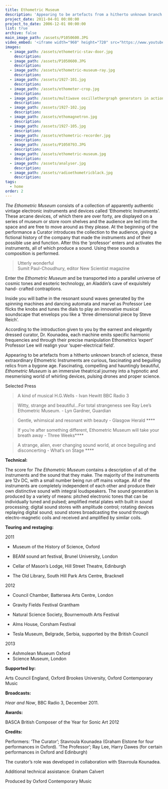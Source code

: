 ```yaml
---
title: Ethometric Museum
description: 'Appearing to be artefacts from a hitherto unknown branch of science, Ethometric Instruments are curious, fascinating relics from a bygone age.'
project_date: 2011-04-01 00:00:00
project_to_date: 2006-12-01 00:00:00
list: true
archive: false
main_image_path: /assets/P1050600.JPG
video_embed: '<iframe width="960" height="720" src="https://www.youtube-nocookie.com/embed/a1A43yG--Vk?rel=0" frameborder="0" allowfullscreen></iframe>'
images:
  - image_path: /assets/ethometric-stav-door.jpg
    description:
  - image_path: /assets/P1050600.JPG
    description:
  - image_path: /assets/ethometric-museum-ray.jpg
    description:
  - image_path: /assets/1927-101.jpg
    description:
  - image_path: /assets/ethometer-crop.jpg
    description:
  - image_path: /assets/multiwave oscillethergraph generators in action.JPG
    description:
  - image_path: /assets/1927-102.jpg
    description:
  - image_path: /assets/ethomagnetron.jpg
    description:
  - image_path: /assets/1927-105.jpg
    description:
  - image_path: /assets/ethometric-recorder.jpg
    description:
  - image_path: /assets/P1050793.JPG
    description:
  - image_path: /assets/ethometric-museum.jpg
    description:
  - image_path: /assets/analyser.jpg
    description:
  - image_path: /assets/radioethometricblack.jpg
    description:
tags:
  - home
order: 2
---
```



*The Ethometric Museum* consists of a collection of apparently authentic vintage electronic instruments and devices called ‘Ethometric Instruments’. These arcane devices, of which there are over forty, are displayed on a series of museum or store room shelves and the audience are led into the space and are free to move around as they please. At the beginning of the performance a Curator introduces the collection to the audience, giving a fictional history of the company that made the instruments and of their possible use and function. After this the ‘professor’ enters and activates the instruments, all of which produce a sound. Using these sounds a composition is performed.

> Utterly wonderful
> <br>Sumit Paul-Choudhury, editor New Scientist magazine

Enter the *Ethometric Museum* and be transported into a parallel universe of cosmic tones and esoteric technology, an Aladdin’s cave of exquisitely hand- crafted contraptions.

Inside you will bathe in the resonant sound waves generated by the spinning machines and dancing automata and marvel as Professor Lee flicks the knobs and tunes the dials to play an innovative musical soundscape that envelops you like a ‘three dimensional piece by Steve Reich’.

According to the introduction given to you by the earnest and elegantly dressed curator, Dr. Kounadea, each machine emits specific harmonic frequencies and through their precise manipulation Ethometrics ‘expert’ Professor Lee will realign your ‘super-electrical field’.

Appearing to be artefacts from a hitherto unknown branch of science, these extraordinary Ethometric Instruments are curious, fascinating and beguiling relics from a bygone age. Fascinating, compelling and hauntingly beautiful, *Ethometric Museum* is an immersive theatrical journey into a hypnotic and mesmerising world of whirling devices, pulsing drones and proper science.

Selected Press

> A kind of musical H.G.Wells - Ivan Hewitt BBC Radio 3

> Witty, strange and beautiful…For total strangeness see Ray Lee’s Ethometric Museum. - Lyn Gardner, Guardian

> Gentle, whimsical and resonant with beauty - Glasgow Herald \*\*\*\*

> If you’re after something different, Ethometric Museum will take your breath away - Three Weeks\*\*\*\*

> A strange, alien, ever changing sound world, at once beguiling and disconcerting - What’s on Stage \*\*\*\*
> <br>

**Technical:**

The score for *The Ethometric Museum* contains a description of all of the instruments and the sound that they make. The majority of the instruments are 12v DC, with a small number being run off mains voltage. All of the instruments are completely independent of each other and produce their own distinctive sound with integral loudspeakers. The sound generation is produced by a variety of means: pitched electronic tones that can be individually tuned and pulsed; amplified metal plates with built in sound processing; digital sound stores with amplitude control; rotating devices replaying digital sound; sound stores broadcasting the sound through electro-magnetic coils and received and amplified by similar coils.

**Touring and restaging:**

2011

* Museum of the History of Science, Oxford

* BEAM sound art festival, Brunel University, London

* Cellar of Mason’s Lodge, Hill Street Theatre, Edinburgh

* The Old Library, South Hill Park Arts Centre, Bracknell

2012

* Council Chamber, Battersea Arts Centre, London

* Gravity Fields Festival Grantham

* Natural Science Society, Bournemouth Arts Festival

* Alms House, Corsham Festival

* Tesla Museum, Belgrade, Serbia, supported by the British Council

2013

* Ashmolean Museum Oxford
* Science Museum, London

**Supported by:**

Arts Council England, Oxford Brookes University, Oxford Contemporary Music

**Broadcasts:**

*Hear and Now*, BBC Radio 3, December 2011.

**Awards:**

BASCA British Composer of the Year for Sonic Art 2012

**Credits:**

Performers: ‘The Curator’; Stavroula Kounadea (Graham Elstone for four performances in Oxford). ‘The Professor’; Ray Lee, Harry Dawes (for certain performances in Oxford and Edinburgh)

The curator’s role was developed in collaboration with Stavroula Kounadea.

Additional technical assistance: Graham Calvert

Produced by Oxford Contemporary Music